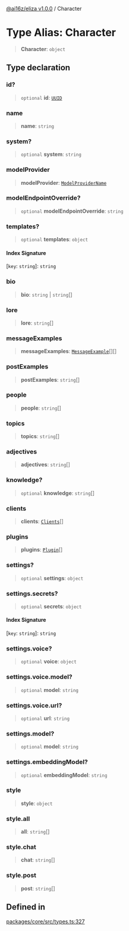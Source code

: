 [@ai16z/eliza v1.0.0](../index.md) / Character

# Type Alias: Character

> **Character**: `object`

## Type declaration

### id?

> `optional` **id**: [`UUID`](UUID.md)

### name

> **name**: `string`

### system?

> `optional` **system**: `string`

### modelProvider

> **modelProvider**: [`ModelProviderName`](../enumerations/ModelProviderName.md)

### modelEndpointOverride?

> `optional` **modelEndpointOverride**: `string`

### templates?

> `optional` **templates**: `object`

#### Index Signature

\[`key`: `string`\]: `string`

### bio

> **bio**: `string` \| `string`[]

### lore

> **lore**: `string`[]

### messageExamples

> **messageExamples**: [`MessageExample`](../interfaces/MessageExample.md)[][]

### postExamples

> **postExamples**: `string`[]

### people

> **people**: `string`[]

### topics

> **topics**: `string`[]

### adjectives

> **adjectives**: `string`[]

### knowledge?

> `optional` **knowledge**: `string`[]

### clients

> **clients**: [`Clients`](../enumerations/Clients.md)[]

### plugins

> **plugins**: [`Plugin`](Plugin.md)[]

### settings?

> `optional` **settings**: `object`

### settings.secrets?

> `optional` **secrets**: `object`

#### Index Signature

\[`key`: `string`\]: `string`

### settings.voice?

> `optional` **voice**: `object`

### settings.voice.model?

> `optional` **model**: `string`

### settings.voice.url?

> `optional` **url**: `string`

### settings.model?

> `optional` **model**: `string`

### settings.embeddingModel?

> `optional` **embeddingModel**: `string`

### style

> **style**: `object`

### style.all

> **all**: `string`[]

### style.chat

> **chat**: `string`[]

### style.post

> **post**: `string`[]

## Defined in

[packages/core/src/types.ts:327](https://github.com/ai16z/eliza/blob/main/packages/core/src/types.ts#L327)
